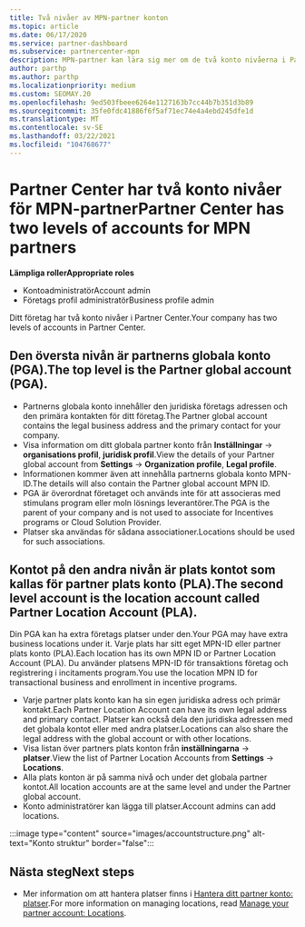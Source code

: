 ```yaml
---
title: Två nivåer av MPN-partner konton
ms.topic: article
ms.date: 06/17/2020
ms.service: partner-dashboard
ms.subservice: partnercenter-mpn
description: MPN-partner kan lära sig mer om de två konto nivåerna i Partner Center, globalt konto för partner (PGA) och partner plats konto (PLA).
author: parthp
ms.author: parthp
ms.localizationpriority: medium
ms.custom: SEOMAY.20
ms.openlocfilehash: 9ed503fbeee6264e1127163b7cc44b7b351d3b89
ms.sourcegitcommit: 35fe0fdc41886f6f5af71ec74e4a4ebd245dfe1d
ms.translationtype: MT
ms.contentlocale: sv-SE
ms.lasthandoff: 03/22/2021
ms.locfileid: "104768677"
---
```

# <a name="partner-center-has-two-levels-of-accounts-for-mpn-partners"></a><span data-ttu-id="e8912-103">Partner Center har två konto nivåer för MPN-partner</span><span class="sxs-lookup"><span data-stu-id="e8912-103">Partner Center has two levels of accounts for MPN partners</span></span>


<span data-ttu-id="e8912-104">**Lämpliga roller**</span><span class="sxs-lookup"><span data-stu-id="e8912-104">**Appropriate roles**</span></span>

- <span data-ttu-id="e8912-105">Kontoadministratör</span><span class="sxs-lookup"><span data-stu-id="e8912-105">Account admin</span></span>
- <span data-ttu-id="e8912-106">Företags profil administratör</span><span class="sxs-lookup"><span data-stu-id="e8912-106">Business profile admin</span></span>


<span data-ttu-id="e8912-107">Ditt företag har två konto nivåer i Partner Center.</span><span class="sxs-lookup"><span data-stu-id="e8912-107">Your company has two levels of accounts in Partner Center.</span></span>

## <a name="the-top-level-is-the-partner-global-account-pga"></a><span data-ttu-id="e8912-108">Den översta nivån är partnerns globala konto (PGA).</span><span class="sxs-lookup"><span data-stu-id="e8912-108">The top level is the Partner global account (PGA).</span></span>

- <span data-ttu-id="e8912-109">Partnerns globala konto innehåller den juridiska företags adressen och den primära kontakten för ditt företag.</span><span class="sxs-lookup"><span data-stu-id="e8912-109">The Partner global account contains the legal business address and the primary contact for your company.</span></span> 
- <span data-ttu-id="e8912-110">Visa information om ditt globala partner konto från **Inställningar**  ->  **organisations profil**, **juridisk profil**.</span><span class="sxs-lookup"><span data-stu-id="e8912-110">View the details of your Partner global account from **Settings** -> **Organization profile**, **Legal profile**.</span></span>
- <span data-ttu-id="e8912-111">Informationen kommer även att innehålla partnerns globala konto MPN-ID.</span><span class="sxs-lookup"><span data-stu-id="e8912-111">The details will also contain the Partner global account MPN ID.</span></span> 
- <span data-ttu-id="e8912-112">PGA är överordnat företaget och används inte för att associeras med stimulans program eller moln lösnings leverantörer.</span><span class="sxs-lookup"><span data-stu-id="e8912-112">The PGA is the parent of your company and is not used to associate for Incentives programs or Cloud Solution Provider.</span></span> 
- <span data-ttu-id="e8912-113">Platser ska användas för sådana associationer.</span><span class="sxs-lookup"><span data-stu-id="e8912-113">Locations should be used for such associations.</span></span>

## <a name="the-second-level-account-is-the-location-account-called-partner-location-account-pla"></a><span data-ttu-id="e8912-114">Kontot på den andra nivån är plats kontot som kallas för partner plats konto (PLA).</span><span class="sxs-lookup"><span data-stu-id="e8912-114">The second level account is the location account called Partner Location Account (PLA).</span></span>

<span data-ttu-id="e8912-115">Din PGA kan ha extra företags platser under den.</span><span class="sxs-lookup"><span data-stu-id="e8912-115">Your PGA may have extra business locations under it.</span></span> <span data-ttu-id="e8912-116">Varje plats har sitt eget MPN-ID eller partner plats konto (PLA).</span><span class="sxs-lookup"><span data-stu-id="e8912-116">Each location has its own MPN ID or Partner Location Account (PLA).</span></span> <span data-ttu-id="e8912-117">Du använder platsens MPN-ID för transaktions företag och registrering i incitaments program.</span><span class="sxs-lookup"><span data-stu-id="e8912-117">You use the location MPN ID for transactional business and enrollment in incentive programs.</span></span>

- <span data-ttu-id="e8912-118">Varje partner plats konto kan ha sin egen juridiska adress och primär kontakt.</span><span class="sxs-lookup"><span data-stu-id="e8912-118">Each Partner Location Account can have its own legal address and primary contact.</span></span> <span data-ttu-id="e8912-119">Platser kan också dela den juridiska adressen med det globala kontot eller med andra platser.</span><span class="sxs-lookup"><span data-stu-id="e8912-119">Locations can also share the legal address with the global account or with other locations.</span></span>
- <span data-ttu-id="e8912-120">Visa listan över partners plats konton från **inställningarna**  ->  **platser**.</span><span class="sxs-lookup"><span data-stu-id="e8912-120">View the list of Partner Location Accounts from **Settings** -> **Locations**.</span></span>
- <span data-ttu-id="e8912-121">Alla plats konton är på samma nivå och under det globala partner kontot.</span><span class="sxs-lookup"><span data-stu-id="e8912-121">All location accounts are at the same level and under the Partner global account.</span></span>
- <span data-ttu-id="e8912-122">Konto administratörer kan lägga till platser.</span><span class="sxs-lookup"><span data-stu-id="e8912-122">Account admins can add locations.</span></span>

:::image type="content" source="images/accountstructure.png" alt-text="Konto struktur" border="false":::

## <a name="next-steps"></a><span data-ttu-id="e8912-124">Nästa steg</span><span class="sxs-lookup"><span data-stu-id="e8912-124">Next steps</span></span>

- <span data-ttu-id="e8912-125">Mer information om att hantera platser finns i [Hantera ditt partner konto: platser](manage-locations.md).</span><span class="sxs-lookup"><span data-stu-id="e8912-125">For more information on managing locations, read [Manage your partner account: Locations](manage-locations.md).</span></span>
